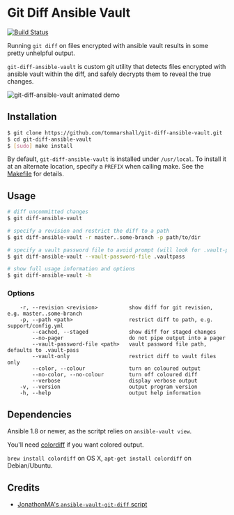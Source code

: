 # Git Diff Ansible Vault

[![Build Status](https://travis-ci.org/tommarshall/git-diff-ansible-vault.svg?branch=master)](https://travis-ci.org/tommarshall/git-diff-ansible-vault)

Running `git diff` on files encrypted with ansible vault results in some pretty unhelpful output.

`git-diff-ansible-vault` is custom git utility that detects files encrypted with ansible vault within the diff, and safely decrypts them to reveal the true changes.

![git-diff-ansible-vault animated demo](https://github.com/tommarshall/git-diff-ansible-vault/blob/master/demo.gif)

## Installation

```sh
$ git clone https://github.com/tommarshall/git-diff-ansible-vault.git
$ cd git-diff-ansible-vault
$ [sudo] make install
```

By default, `git-diff-ansible-vault` is installed under `/usr/local`. To install it at an alternate location, specify a `PREFIX` when calling make. See the [Makefile](./Makefile) for details.

## Usage

```sh
# diff uncommitted changes
$ git diff-ansible-vault

# specify a revision and restrict the diff to a path
$ git diff-ansible-vault -r master..some-branch -p path/to/dir

# specify a vault password file to avoid prompt (will look for .vault-pass by default)
$ git diff-ansible-vault --vault-password-file .vaultpass

# show full usage information and options
$ git diff-ansible-vault -h
```

### Options

```
    -r, --revision <revision>          show diff for git revision, e.g. master..some-branch
    -p, --path <path>                  restrict diff to path, e.g. support/config.yml
        --cached, --staged             show diff for staged changes
        --no-pager                     do not pipe output into a pager
        --vault-password-file <path>   vault password file path, defaults to .vault-pass
        --vault-only                   restrict diff to vault files only
        --color, --colour              turn on coloured output
        --no-color, --no-colour        turn off coloured diff
        --verbose                      display verbose output
    -v, --version                      output program version
    -h, --help                         output help information
```

## Dependencies

Ansible 1.8 or newer, as the scritpt relies on `ansible-vault view`.

You'll need [colordiff](http://www.colordiff.org/) if you want colored output.

`brew install colordiff` on OS X, `apt-get install colordiff` on Debian/Ubuntu.

## Credits

* [JonathonMA's `ansible-vault-git-diff` script](https://gist.github.com/JonathonMA/83cf96008c078d5f907a)
